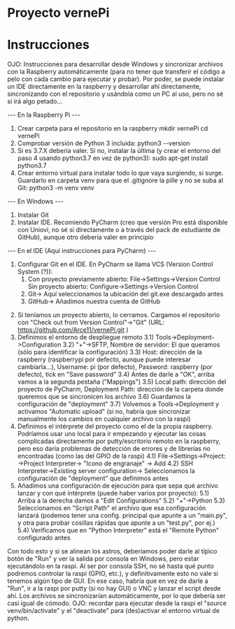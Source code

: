 # Proyecto vernePi

# Instrucciones
OJO: Instrucciones para desarrollar desde Windows y sincronizar archivos con la Raspberry automáticamente (para no tener que transferir el código a pelo con cada cambio para ejecutar y probar). Por poder, se puede instalar un IDE directamente en la raspberry y desarrollar ahí directamente, sincronizando con el repositorio y usándola como un PC al uso, pero no sé si irá algo petado...

--- En la Raspberry Pi ---
1. Crear carpeta para el repositorio en la raspberry
  mkdir vernePi
  cd vernePi
2. Comprobar versión de Python 3 incluida:
  python3 --version
3. Si es 3.7.X debería valer. Si no, instalar la última (y crear el entorno del paso 4 usando python3.7 en vez de python3):
  sudo apt-get install python3.7
4. Crear entorno virtual para instalar todo lo que vaya surgiendo, si surge. Guardarlo en carpeta venv para que el .gitignore la pille y no se suba al Git:
  python3 -m venv venv
  
--- En Windows ---
1. Instalar Git
2. Instalar IDE. Recomiendo PyCharm (creo que versión Pro está disponible con Uniovi, no sé si directamente o a través del pack de estudiante de GitHub), aunque otro debería valer en principio

--- En el IDE (Aquí instrucciones para PyCharm) ---
1. Configurar Git en el IDE. En PyCharm se llama VCS (Version Control System (?)):
   1. Con proyecto previamente abierto: File->Settings->Version Control
       Sin proyecto abierto: Configure->Settings->Version Control
   1. Git->  Aquí seleccionamos la ubicación del git.exe descargado antes
   1. GitHub->  Añadimos nuestra cuenta de GitHub
2) Si teníamos un proyecto abierto, lo cerramos. Cargamos el repositorio con "Check out from Version Control"->"Git" (URL: https://github.com/Arce11/vernePi.git )
3) Definimos el entorno de despliegue remoto
  3.1) Tools->Deployment->Configuration
  3.2) "+"->SFTP, Nombre de servidor: El que queramos (sólo para identificar la configuración)
  3.3) Host: dirección de la raspberry (raspberrypi por defecto, aunque puede interesar cambiarla...), Username: pi (por defecto), Password: raspberry (por defecto), tick en "Save password"
  3.4) Antes de darle a "OK", arriba vamos a la segunda pestaña ("Mappings")
  3.5) Local path: dirección del proyecto de PyCharm, Deployment Path: dirección de la carpeta donde queremos que se sincronicen los archivo
  3.6) Guardamos la configuración de "deployment"
  3.7) Volvemos a Tools->Deployment y activamos "Automatic upload" (si no, habría que sincronizar manualmente los cambios en cualquier archivo con la raspi)
4) Definimos el intérprete del proyecto como el de la propia raspberry. Podríamos usar uno local para ir empezando y ejecutar las cosas complicadas directamente por putty/escritorio remoto en la raspberry, pero eso daría problemas de detección de errores y de librerías no encontradas (como las del GPIO de la raspi)
  4.1) File->Settings->Project: <nombre de proyecto>->Project Interpreter-> "Icono de engranaje" -> Add
  4.2) SSH Interpreter->Existing server configuration-> Seleccionamos la configuración de "deployment" que definimos antes
5) Añadimos una configuración de ejecución para que sepa qué archivo lanzar y con qué intérprete (puede haber varios por proyecto):
  5.1) Arriba a la derecha damos a "Edit Configurations"
  5.2) "+"->Python
  5.3) Seleccionamos en "Script Path" el archivo que esa configuración lanzará (podemos tener una config. principal que apunte a un "main.py", y otra para probar cosillas rápidas que apunte a un "test.py", por ej.)
  5.4) Verificamos que en "Python Interpreter" está el "Remote Python" configurado antes


Con todo esto y si se alinean los astros, deberíamos poder darle al típico botón de "Run" y ver la salida por consola en Windows, pero estar ejecutándolo en la raspi. Al ser por consola SSH, no sé hasta qué punto podremos controlar la raspi (GPIO, etc.), y definitivamente esto no vale si tenemos algún tipo de GUI. En ese caso, habría que en vez de darle a "Run", ir a la raspi por putty (si no hay GUI) o VNC y lanzar el script desde ahí. Los archivos se sincronizarían automáticamente, por lo que debería ser casi igual de cómodo.
  OJO: recordar para ejecutar desde la raspi el "source venv/bin/activate" y el "deactivate" para (des)activar el entorno virtual de python.
